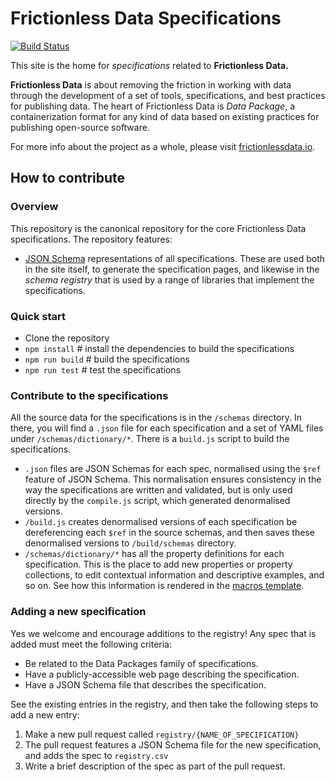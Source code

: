 # Frictionless Data Specifications

[![Build Status](http://travis-ci.org/frictionlessdata/specs.svg?branch=master)](http://travis-ci.org/frictionlessdata/specs)

This site is the home for *specifications* related to **Frictionless Data.**

**Frictionless Data** is about removing the friction in working with data through the development of a set of tools, specifications, and best practices for publishing data. The heart of Frictionless Data is *Data Package*, a containerization format for any kind of data based on existing practices for publishing open-source software.

For more info about the project as a whole, please visit [frictionlessdata.io](http://frictionlessdata.io).

## How to contribute

### Overview

This repository is the canonical repository for the core Frictionless Data specifications. The repository features:

- [JSON Schema](http://json-schema.org) representations of all specifications. These are used both in the site itself, to generate the specification pages, and likewise in the *schema registry* that is used by a range of libraries that implement the specifications.

### Quick start

- Clone the repository
- `npm install` # install the dependencies to build the specifications
- `npm run build` # build the specifications
- `npm run test` # test the specifications

### Contribute to the specifications

All the source data for the specifications is in the `/schemas` directory. In there, you will find a `.json` file for each specification and a set of YAML files under `/schemas/dictionary/*`. There is a `build.js` script to build the specifications.

- `.json` files are JSON Schemas for each spec, normalised using the `$ref` feature of JSON Schema. This normalisation ensures consistency in the way the specifications are written and validated, but is only used directly by the `compile.js` script, which generated denormalised versions.
- `/build.js` creates denormalised versions of each specification be dereferencing each `$ref` in the source schemas, and then saves these denormalised versions to `/build/schemas` directory.
- `/schemas/dictionary/*` has all the property definitions for each specification. This is the place to add new properties or property collections, to edit contextual information and descriptive examples, and so on. See how this information is rendered in the [macros template](https://github.com/frictionlessdata/specs/blob/master/templates/macros.html).

### Adding a new specification

Yes we welcome and encourage additions to the registry! Any spec that is added must meet the following criteria:

- Be related to the Data Packages family of specifications.
- Have a publicly-accessible web page describing the specification.
- Have a JSON Schema file that describes the specification.

See the existing entries in the registry, and then take the following steps to add a new entry:

1. Make a new pull request called `registry/{NAME_OF_SPECIFICATION}`
2. The pull request features a JSON Schema file for the new specification, and adds the spec to `registry.csv`
3. Write a brief description of the spec as part of the pull request.
